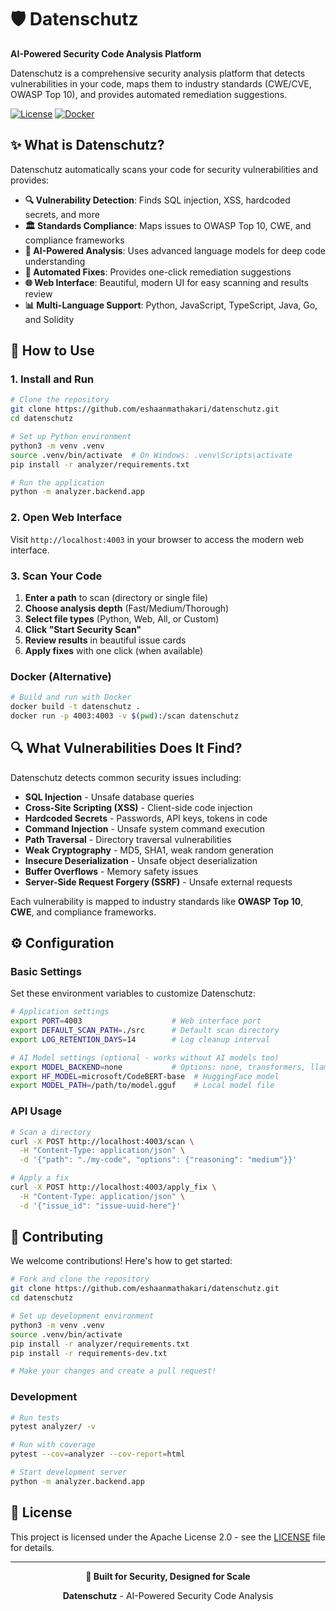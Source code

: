 # 🛡️ Datenschutz

**AI-Powered Security Code Analysis Platform**

Datenschutz is a comprehensive security analysis platform that detects vulnerabilities in your code, maps them to industry standards (CWE/CVE, OWASP Top 10), and provides automated remediation suggestions.

[![License](https://img.shields.io/badge/License-Apache%202.0-blue.svg)](LICENSE)
[![Docker](https://img.shields.io/badge/Docker-Ready-blue)](docker-compose.yml)

## ✨ What is Datenschutz?

Datenschutz automatically scans your code for security vulnerabilities and provides:

- **🔍 Vulnerability Detection**: Finds SQL injection, XSS, hardcoded secrets, and more
- **🏛️ Standards Compliance**: Maps issues to OWASP Top 10, CWE, and compliance frameworks
- **🤖 AI-Powered Analysis**: Uses advanced language models for deep code understanding
- **🔧 Automated Fixes**: Provides one-click remediation suggestions
- **🌐 Web Interface**: Beautiful, modern UI for easy scanning and results review
- **📊 Multi-Language Support**: Python, JavaScript, TypeScript, Java, Go, and Solidity

## 🚀 How to Use

### 1. Install and Run

```bash
# Clone the repository
git clone https://github.com/eshaanmathakari/datenschutz.git
cd datenschutz

# Set up Python environment
python3 -m venv .venv
source .venv/bin/activate  # On Windows: .venv\Scripts\activate
pip install -r analyzer/requirements.txt

# Run the application
python -m analyzer.backend.app
```

### 2. Open Web Interface

Visit `http://localhost:4003` in your browser to access the modern web interface.

### 3. Scan Your Code

1. **Enter a path** to scan (directory or single file)
2. **Choose analysis depth** (Fast/Medium/Thorough)
3. **Select file types** (Python, Web, All, or Custom)
4. **Click "Start Security Scan"**
5. **Review results** in beautiful issue cards
6. **Apply fixes** with one click (when available)

### Docker (Alternative)

```bash
# Build and run with Docker
docker build -t datenschutz .
docker run -p 4003:4003 -v $(pwd):/scan datenschutz
```

## 🔍 What Vulnerabilities Does It Find?

Datenschutz detects common security issues including:

- **SQL Injection** - Unsafe database queries
- **Cross-Site Scripting (XSS)** - Client-side code injection
- **Hardcoded Secrets** - Passwords, API keys, tokens in code
- **Command Injection** - Unsafe system command execution
- **Path Traversal** - Directory traversal vulnerabilities
- **Weak Cryptography** - MD5, SHA1, weak random generation
- **Insecure Deserialization** - Unsafe object deserialization
- **Buffer Overflows** - Memory safety issues
- **Server-Side Request Forgery (SSRF)** - Unsafe external requests

Each vulnerability is mapped to industry standards like **OWASP Top 10**, **CWE**, and compliance frameworks.

## ⚙️ Configuration

### Basic Settings

Set these environment variables to customize Datenschutz:

```bash
# Application settings
export PORT=4003                    # Web interface port
export DEFAULT_SCAN_PATH=./src      # Default scan directory
export LOG_RETENTION_DAYS=14        # Log cleanup interval

# AI Model settings (optional - works without AI models too)
export MODEL_BACKEND=none           # Options: none, transformers, llama_cpp
export HF_MODEL=microsoft/CodeBERT-base  # HuggingFace model
export MODEL_PATH=/path/to/model.gguf    # Local model file
```

### API Usage

```bash
# Scan a directory
curl -X POST http://localhost:4003/scan \
  -H "Content-Type: application/json" \
  -d '{"path": "./my-code", "options": {"reasoning": "medium"}}'

# Apply a fix
curl -X POST http://localhost:4003/apply_fix \
  -H "Content-Type: application/json" \
  -d '{"issue_id": "issue-uuid-here"}'
```

## 🤝 Contributing

We welcome contributions! Here's how to get started:

```bash
# Fork and clone the repository
git clone https://github.com/eshaanmathakari/datenschutz.git
cd datenschutz

# Set up development environment
python3 -m venv .venv
source .venv/bin/activate
pip install -r analyzer/requirements.txt
pip install -r requirements-dev.txt

# Make your changes and create a pull request!
```

### Development

```bash
# Run tests
pytest analyzer/ -v

# Run with coverage
pytest --cov=analyzer --cov-report=html

# Start development server
python -m analyzer.backend.app
```

## 📄 License

This project is licensed under the Apache License 2.0 - see the [LICENSE](LICENSE) file for details.

---

<div align="center">

**🔐 Built for Security, Designed for Scale**

**Datenschutz** - AI-Powered Security Code Analysis

</div>
